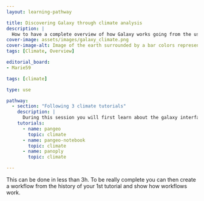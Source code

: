 ```yaml
---
layout: learning-pathway

title: Discovering Galaxy through climate analysis
description: |
  How to have a complete overview of how Galaxy works going from the user welcome page to use batch tools and finishing by conducting interactive analysis. These set of 3 Climate tutorials allow you to understand and see plenty of the multiple features of Galaxy and learning about the cool subject of climate analysis.
cover-image: assets/images/galaxy_climate.png
cover-image-alt: Image of the earth surrounded by a bar colors representing Earth's increasing temperatures.
tags: [Climate, Overview]

editorial_board:
- Marie59

tags: [climate]

type: use

pathway:
  - section: "Following 3 climate tutorials"
    description: |
      During this session you will first learn about the galaxy interface and how to use batch tools. Then, you'll be able to run through a jupyter notebook launch from Galaxy. Finally, you will conduct a climate analysis on a desktop application with Panoply.
    tutorials:
      - name: pangeo
        topic: climate
      - name: pangeo-notebook
        topic: climate
      - name: panoply
        topic: climate

---
```


This can be done in less than 3h. To be really complete you can then create a workflow from the history of your 1st tutorial and show how workflows work.


